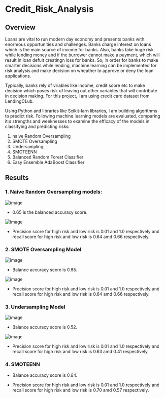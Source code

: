 # Credit_Risk_Analysis

## Overview

Loans are vital to run modern day economy and presents banks with enormous opportunities and challenges. Banks charge interest on loans which is the main source of income for banks. Also, banks take huge risk while lending money and if the burrower cannot make a payment, which will result in loan defult creatingn loss for banks. So, in order for banks to make smarter decisions while lending, machine learning can be implemented for risk analysis and make decision on wheather to approve or deny the loan applications.

Typically, banks rely of vriables like income, credit score etc to make decision which poses risk of leaving out other variables that will contribute in decision making. For this project, I am using credit card dataset from LendingCLub.

Using Python and libraries like Scikit-larn libraries, I am building algorithms to predict risk. Following machine learning models are evaluated, comparing it;s strengths and weeknesses to examine the efficacy of the models in classifying and predicting risks:

1. naive Random Oversampling
2. SMOTE Oversampling
3. Undersampling
4. SMOTEENN
5. Balanced Random Forest Classifier
6. Easy Ensemble AdaBoost Classifier

## Results

### 1. Naive Random Oversampling models:
![image](https://user-images.githubusercontent.com/67131400/105268267-806f6b00-5b57-11eb-8292-9dda02e8cfd3.png)

* 0.65 is the balanced accuracy score.

![image](https://user-images.githubusercontent.com/67131400/105269010-c678fe80-5b58-11eb-8ec5-b3c9ff72b361.png)

* Precision score for high risk and low risk is 0.01 and 1.0 respectively and recall score for high risk and low risk is 0.64 amd 0.66 respectively.

### 2. SMOTE Oversampling Model

![image](https://user-images.githubusercontent.com/67131400/105269424-823a2e00-5b59-11eb-8d04-c248e2bb83a0.png)

* Balance accuracy score is 0.65.

![image](https://user-images.githubusercontent.com/67131400/105269441-8b2aff80-5b59-11eb-9db7-035cdd6d35d5.png)

* Precision score for high risk and low risk is 0.01 and 1.0 respectively and recall score for high risk and low risk is 0.64 amd 0.66 respectively.

### 3. Undersampling Model

![image](https://user-images.githubusercontent.com/67131400/105269821-4e133d00-5b5a-11eb-9f9b-92001cc0c7a2.png)

* Balance accuracy score is 0.52.

![image](https://user-images.githubusercontent.com/67131400/105269838-54a1b480-5b5a-11eb-8f30-15f0a8935dfe.png)

* Precision score for high risk and low risk is 0.01 and 1.0 respectively and recall score for high risk and low risk is 0.63 amd 0.41 respectively.

### 4. SMOTEENN


* Balance accuracy score is 0.64.



* Precision score for high risk and low risk is 0.01 and 1.0 respectively and recall score for high risk and low risk is 0.70 amd 0.57 respectively.

